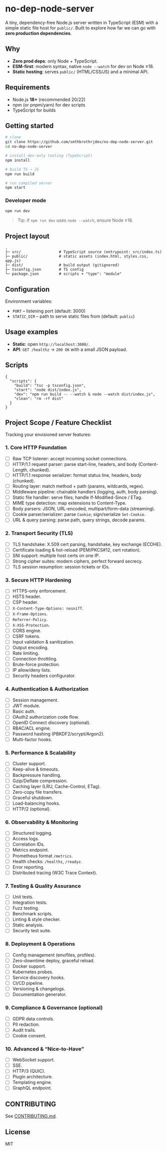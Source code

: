 # no-dep-node-server

A tiny, dependency-free Node.js server written in TypeScript (ESM) with a simple static file host for `public/`. Built to explore how far we can go with **zero production dependencies**.

## Why
- **Zero prod deps**: only Node + TypeScript.
- **ESM-first**: modern syntax, native `node --watch` for dev on Node ≥18.
- **Static hosting**: serves `public/` (HTML/CSS/JS) and a minimal API.

## Requirements
- Node.js **18+** (recommended 20/22)
- npm (or pnpm/yarn) for dev scripts
- TypeScript for builds

## Getting started
```bash
# clone
git clone https://github.com/smthbrothrjdev/no-dep-node-server.git
cd no-dep-node-server

# install dev-only tooling (TypeScript)
npm install

# build TS → JS
npm run build

# run compiled server
npm start
```

### Developer mode
```bash
npm run dev
```
> Tip: if `npm run dev` uses `node --watch`, ensure Node ≥18.

## Project layout
```
.
├─ src/                 # TypeScript source (entrypoint: src/index.ts)
├─ public/              # static assets (index.html, styles.css, app.js)
├─ dist/                # build output (gitignored)
├─ tsconfig.json        # TS config
└─ package.json         # scripts + "type": "module"
```

## Configuration
Environment variables:
- `PORT` – listening port (default: 3000)
- `STATIC_DIR` – path to serve static files from (default: `public`)

## Usage examples
- **Static**: open `http://localhost:3000/`.
- **API**: `GET /healthz` → `200 OK` with a small JSON payload.

## Scripts
```jsonc
{
  "scripts": {
    "build": "tsc -p tsconfig.json",
    "start": "node dist/index.js",
    "dev": "npm run build -- --watch & node --watch dist/index.js",
    "clean": "rm -rf dist"
  }
}
```

## Project Scope / Feature Checklist
Tracking your envisioned server features:

### 1. Core HTTP Foundation
- [ ] Raw TCP listener: accept incoming socket connections.
- [ ] HTTP/1.1 request parser: parse start-line, headers, and body (Content-Length, chunked).
- [ ] HTTP/1.1 response serializer: format status line, headers, body (chunked).
- [ ] Routing layer: match method + path (params, wildcards, regex).
- [ ] Middleware pipeline: chainable handlers (logging, auth, body parsing).
- [ ] Static file handler: serve files; handle If-Modified-Since / ETag.
- [ ] MIME type detection: map extensions to Content-Type.
- [ ] Body parsers: JSON, URL-encoded, multipart/form-data (streaming).
- [ ] Cookie parser/serializer: parse `Cookie`; sign/serialize `Set-Cookie`.
- [ ] URL & query parsing: parse path, query strings, decode params.

### 2. Transport Security (TLS)
- [ ] TLS handshake: X.509 cert parsing, handshake, key exchange (ECDHE).
- [ ] Certificate loading & hot-reload (PEM/PKCS#12, cert rotation).
- [ ] SNI support: multiple host certs on one IP.
- [ ] Strong cipher suites: modern ciphers, perfect forward secrecy.
- [ ] TLS session resumption: session tickets or IDs.

### 3. Secure HTTP Hardening
- [ ] HTTPS-only enforcement.
- [ ] HSTS header.
- [ ] CSP header.
- [ ] `X-Content-Type-Options: nosniff`.
- [ ] `X-Frame-Options`.
- [ ] `Referrer-Policy`.
- [ ] `X-XSS-Protection`.
- [ ] CORS engine.
- [ ] CSRF tokens.
- [ ] Input validation & sanitization.
- [ ] Output encoding.
- [ ] Rate limiting.
- [ ] Connection throttling.
- [ ] Brute-force protection.
- [ ] IP allow/deny lists.
- [ ] Security headers configurator.

### 4. Authentication & Authorization
- [ ] Session management.
- [ ] JWT module.
- [ ] Basic auth.
- [ ] OAuth2 authorization code flow.
- [ ] OpenID Connect discovery (optional).
- [ ] RBAC/ACL engine.
- [ ] Password hashing (PBKDF2/scrypt/Argon2).
- [ ] Multi-factor hooks.

### 5. Performance & Scalability
- [ ] Cluster support.
- [ ] Keep-alive & timeouts.
- [ ] Backpressure handling.
- [ ] Gzip/Deflate compression.
- [ ] Caching layer (LRU, Cache-Control, ETag).
- [ ] Zero-copy file transfers.
- [ ] Graceful shutdown.
- [ ] Load-balancing hooks.
- [ ] HTTP/2 (optional).

### 6. Observability & Monitoring
- [ ] Structured logging.
- [ ] Access logs.
- [ ] Correlation IDs.
- [ ] Metrics endpoint.
- [ ] Prometheus format `/metrics`.
- [ ] Health checks: `/healthz`, `/readyz`.
- [ ] Error reporting.
- [ ] Distributed tracing (W3C Trace Context).

### 7. Testing & Quality Assurance
- [ ] Unit tests.
- [ ] Integration tests.
- [ ] Fuzz testing.
- [ ] Benchmark scripts.
- [ ] Linting & style checker.
- [ ] Static analysis.
- [ ] Security test suite.

### 8. Deployment & Operations
- [ ] Config management (env/files, profiles).
- [ ] Zero-downtime deploy, graceful reload.
- [ ] Docker support.
- [ ] Kubernetes probes.
- [ ] Service discovery hooks.
- [ ] CI/CD pipeline.
- [ ] Versioning & changelogs.
- [ ] Documentation generator.

### 9. Compliance & Governance (optional)
- [ ] GDPR data controls.
- [ ] PII redaction.
- [ ] Audit trails.
- [ ] Cookie consent.

### 10. Advanced & “Nice-to-Have”
- [ ] WebSocket support.
- [ ] SSE.
- [ ] HTTP/3 (QUIC).
- [ ] Plugin architecture.
- [ ] Templating engine.
- [ ] GraphQL endpoint.

## CONTRIBUTING
See [CONTRIBUTING.md](./CONTRIBUTING.md).

## License
MIT
